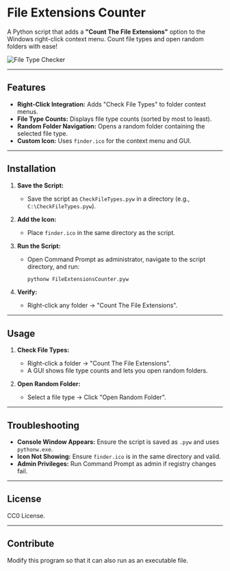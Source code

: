# File Extensions Counter
A Python script that adds a **"Count The File Extensions"** option to the Windows right-click context menu. Count file types and open random folders with ease! 
  
![File Type Checker](https://github.com/user-attachments/assets/802e592a-4a91-4a9e-9685-ddfed024ea3e)

---

## Features

- **Right-Click Integration:** Adds "Check File Types" to folder context menus.
- **File Type Counts:** Displays file type counts (sorted by most to least).
- **Random Folder Navigation:** Opens a random folder containing the selected file type.
- **Custom Icon:** Uses `finder.ico` for the context menu and GUI.

---

## Installation

1. **Save the Script:**
   - Save the script as `CheckFileTypes.pyw` in a directory (e.g., `C:\CheckFileTypes.pyw`).

2. **Add the Icon:**
   - Place `finder.ico` in the same directory as the script.

3. **Run the Script:**
   - Open Command Prompt as administrator, navigate to the script directory, and run:
     ```bash
     pythonw FileExtensionsCounter.pyw
     ```

4. **Verify:**
   - Right-click any folder → "Count The File Extensions".

---

## Usage

1. **Check File Types:**
   - Right-click a folder → "Count The File Extensions".
   - A GUI shows file type counts and lets you open random folders.

2. **Open Random Folder:**
   - Select a file type → Click "Open Random Folder".

---

## Troubleshooting

- **Console Window Appears:** Ensure the script is saved as `.pyw` and uses `pythonw.exe`.
- **Icon Not Showing:** Ensure `finder.ico` is in the same directory and valid.
- **Admin Privileges:** Run Command Prompt as admin if registry changes fail.

---

## License

CC0 License.

---

## Contribute
Modify this program so that it can also run as an executable file.
